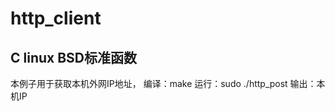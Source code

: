 # http_client
C linux  BSD标准函数 
-------------------------------------
本例子用于获取本机外网IP地址，
编译：make
运行：sudo ./http_post
输出：本机IP
